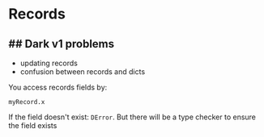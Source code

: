 # Records

## \#\# Dark v1 problems

* updating records
* confusion between records and dicts

You access records fields by:

```text
myRecord.x
```

If the field doesn't exist: `DError`. But there will be a type checker to ensure the field exists



